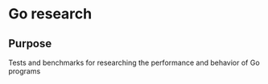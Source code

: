 # Go research

## Purpose

Tests and benchmarks for researching the performance and behavior of Go programs
